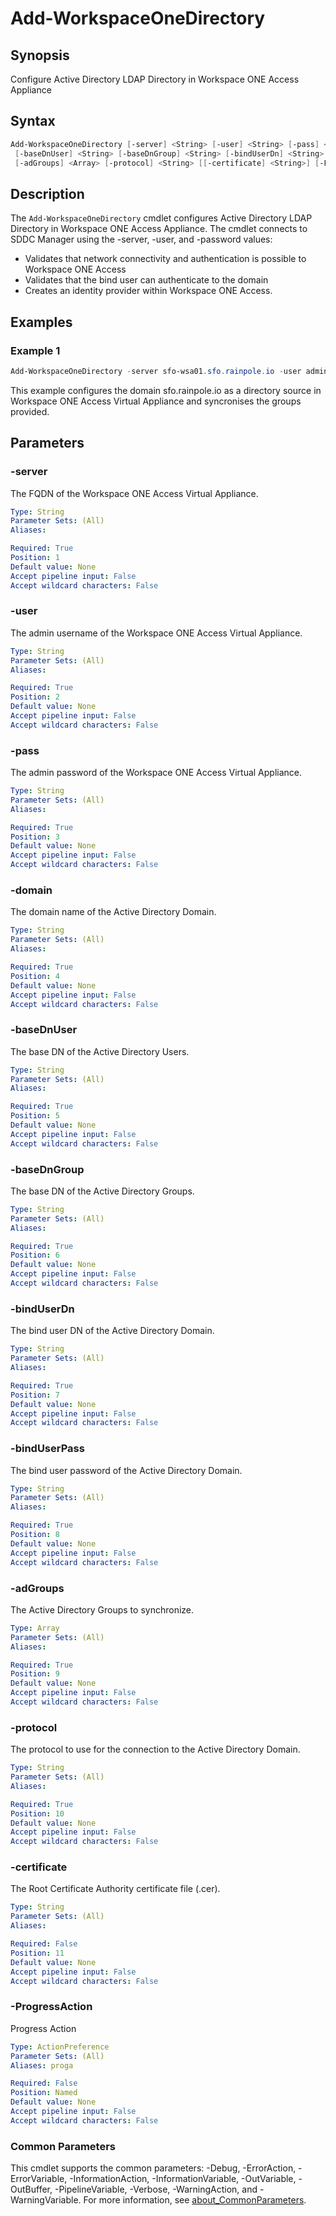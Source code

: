 # Add-WorkspaceOneDirectory

## Synopsis

Configure Active Directory LDAP Directory in Workspace ONE Access Appliance

## Syntax

```powershell
Add-WorkspaceOneDirectory [-server] <String> [-user] <String> [-pass] <String> [-domain] <String>
 [-baseDnUser] <String> [-baseDnGroup] <String> [-bindUserDn] <String> [-bindUserPass] <String>
 [-adGroups] <Array> [-protocol] <String> [[-certificate] <String>] [-ProgressAction <ActionPreference>] [<CommonParameters>]
```

## Description

The `Add-WorkspaceOneDirectory` cmdlet configures Active Directory LDAP Directory in Workspace ONE Access
Appliance.
The cmdlet connects to SDDC Manager using the -server, -user, and -password values:

- Validates that network connectivity and authentication is possible to Workspace ONE Access
- Validates that the bind user can authenticate to the domain
- Creates an identity provider within Workspace ONE Access.

## Examples

### Example 1

```powershell
Add-WorkspaceOneDirectory -server sfo-wsa01.sfo.rainpole.io -user admin -pass VMw@re1! -domain sfo.rainpole.io -baseDnUser "OU=Security Users,DC=sfo,DC=rainpole,DC=io" -baseDnGroup "OU=Security Groups,DC=sfo,DC=rainpole,DC=io" -bindUserDn "CN=svc-wsa-ad,OU=Security Users,DC=sfo,DC=rainpole,DC=io" -bindUserPass VMw@re1! -adGroups "gg-nsx-enterprise-admins","gg-nsx-network-admins","gg-nsx-auditors","gg-wsa-admins","gg-wsa-directory-admins","gg-wsa-read-only" -protocol "ldaps" -certificate "F:\platformtools-l1-dev\certificates\Root64.pem"
```

This example configures the domain sfo.rainpole.io as a directory source in Workspace ONE Access Virtual Appliance and syncronises the groups provided.

## Parameters

### -server

The FQDN of the Workspace ONE Access Virtual Appliance.

```yaml
Type: String
Parameter Sets: (All)
Aliases:

Required: True
Position: 1
Default value: None
Accept pipeline input: False
Accept wildcard characters: False
```

### -user

The admin username of the Workspace ONE Access Virtual Appliance.

```yaml
Type: String
Parameter Sets: (All)
Aliases:

Required: True
Position: 2
Default value: None
Accept pipeline input: False
Accept wildcard characters: False
```

### -pass

The admin password of the Workspace ONE Access Virtual Appliance.

```yaml
Type: String
Parameter Sets: (All)
Aliases:

Required: True
Position: 3
Default value: None
Accept pipeline input: False
Accept wildcard characters: False
```

### -domain

The domain name of the Active Directory Domain.

```yaml
Type: String
Parameter Sets: (All)
Aliases:

Required: True
Position: 4
Default value: None
Accept pipeline input: False
Accept wildcard characters: False
```

### -baseDnUser

The base DN of the Active Directory Users.

```yaml
Type: String
Parameter Sets: (All)
Aliases:

Required: True
Position: 5
Default value: None
Accept pipeline input: False
Accept wildcard characters: False
```

### -baseDnGroup

The base DN of the Active Directory Groups.

```yaml
Type: String
Parameter Sets: (All)
Aliases:

Required: True
Position: 6
Default value: None
Accept pipeline input: False
Accept wildcard characters: False
```

### -bindUserDn

The bind user DN of the Active Directory Domain.

```yaml
Type: String
Parameter Sets: (All)
Aliases:

Required: True
Position: 7
Default value: None
Accept pipeline input: False
Accept wildcard characters: False
```

### -bindUserPass

The bind user password of the Active Directory Domain.

```yaml
Type: String
Parameter Sets: (All)
Aliases:

Required: True
Position: 8
Default value: None
Accept pipeline input: False
Accept wildcard characters: False
```

### -adGroups

The Active Directory Groups to synchronize.

```yaml
Type: Array
Parameter Sets: (All)
Aliases:

Required: True
Position: 9
Default value: None
Accept pipeline input: False
Accept wildcard characters: False
```

### -protocol

The protocol to use for the connection to the Active Directory Domain.

```yaml
Type: String
Parameter Sets: (All)
Aliases:

Required: True
Position: 10
Default value: None
Accept pipeline input: False
Accept wildcard characters: False
```

### -certificate

The Root Certificate Authority certificate file (.cer).

```yaml
Type: String
Parameter Sets: (All)
Aliases:

Required: False
Position: 11
Default value: None
Accept pipeline input: False
Accept wildcard characters: False
```

### -ProgressAction

Progress Action

```yaml
Type: ActionPreference
Parameter Sets: (All)
Aliases: proga

Required: False
Position: Named
Default value: None
Accept pipeline input: False
Accept wildcard characters: False
```

### Common Parameters

This cmdlet supports the common parameters: -Debug, -ErrorAction, -ErrorVariable, -InformationAction, -InformationVariable, -OutVariable, -OutBuffer, -PipelineVariable, -Verbose, -WarningAction, and -WarningVariable. For more information, see [about_CommonParameters](http://go.microsoft.com/fwlink/?LinkID=113216).
